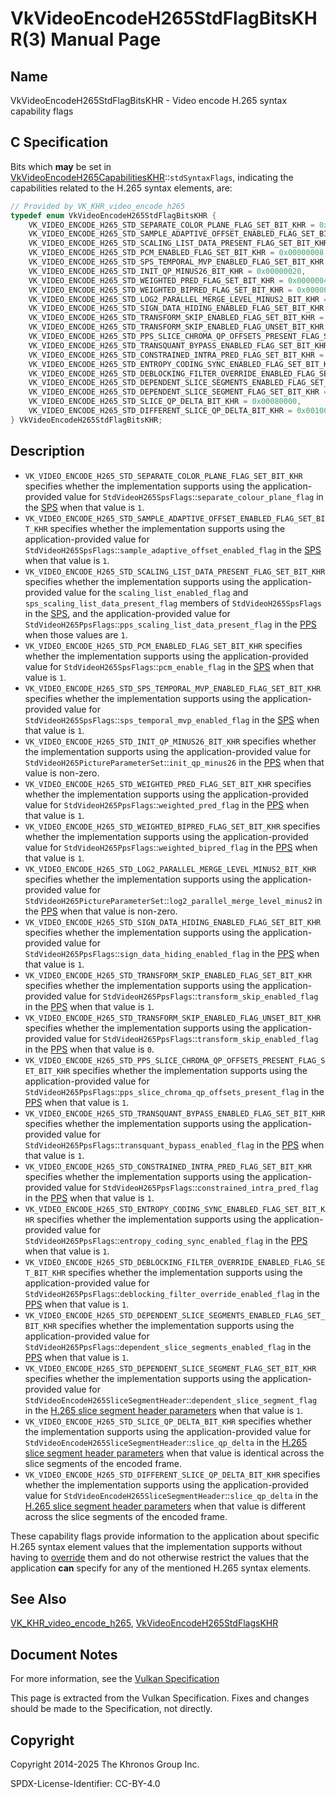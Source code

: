 # VkVideoEncodeH265StdFlagBitsKHR(3) Manual Page

## Name

VkVideoEncodeH265StdFlagBitsKHR - Video encode H.265 syntax capability flags



## [](#_c_specification)C Specification

Bits which **may** be set in [VkVideoEncodeH265CapabilitiesKHR](https://registry.khronos.org/vulkan/specs/latest/man/html/VkVideoEncodeH265CapabilitiesKHR.html)::`stdSyntaxFlags`, indicating the capabilities related to the H.265 syntax elements, are:

```c++
// Provided by VK_KHR_video_encode_h265
typedef enum VkVideoEncodeH265StdFlagBitsKHR {
    VK_VIDEO_ENCODE_H265_STD_SEPARATE_COLOR_PLANE_FLAG_SET_BIT_KHR = 0x00000001,
    VK_VIDEO_ENCODE_H265_STD_SAMPLE_ADAPTIVE_OFFSET_ENABLED_FLAG_SET_BIT_KHR = 0x00000002,
    VK_VIDEO_ENCODE_H265_STD_SCALING_LIST_DATA_PRESENT_FLAG_SET_BIT_KHR = 0x00000004,
    VK_VIDEO_ENCODE_H265_STD_PCM_ENABLED_FLAG_SET_BIT_KHR = 0x00000008,
    VK_VIDEO_ENCODE_H265_STD_SPS_TEMPORAL_MVP_ENABLED_FLAG_SET_BIT_KHR = 0x00000010,
    VK_VIDEO_ENCODE_H265_STD_INIT_QP_MINUS26_BIT_KHR = 0x00000020,
    VK_VIDEO_ENCODE_H265_STD_WEIGHTED_PRED_FLAG_SET_BIT_KHR = 0x00000040,
    VK_VIDEO_ENCODE_H265_STD_WEIGHTED_BIPRED_FLAG_SET_BIT_KHR = 0x00000080,
    VK_VIDEO_ENCODE_H265_STD_LOG2_PARALLEL_MERGE_LEVEL_MINUS2_BIT_KHR = 0x00000100,
    VK_VIDEO_ENCODE_H265_STD_SIGN_DATA_HIDING_ENABLED_FLAG_SET_BIT_KHR = 0x00000200,
    VK_VIDEO_ENCODE_H265_STD_TRANSFORM_SKIP_ENABLED_FLAG_SET_BIT_KHR = 0x00000400,
    VK_VIDEO_ENCODE_H265_STD_TRANSFORM_SKIP_ENABLED_FLAG_UNSET_BIT_KHR = 0x00000800,
    VK_VIDEO_ENCODE_H265_STD_PPS_SLICE_CHROMA_QP_OFFSETS_PRESENT_FLAG_SET_BIT_KHR = 0x00001000,
    VK_VIDEO_ENCODE_H265_STD_TRANSQUANT_BYPASS_ENABLED_FLAG_SET_BIT_KHR = 0x00002000,
    VK_VIDEO_ENCODE_H265_STD_CONSTRAINED_INTRA_PRED_FLAG_SET_BIT_KHR = 0x00004000,
    VK_VIDEO_ENCODE_H265_STD_ENTROPY_CODING_SYNC_ENABLED_FLAG_SET_BIT_KHR = 0x00008000,
    VK_VIDEO_ENCODE_H265_STD_DEBLOCKING_FILTER_OVERRIDE_ENABLED_FLAG_SET_BIT_KHR = 0x00010000,
    VK_VIDEO_ENCODE_H265_STD_DEPENDENT_SLICE_SEGMENTS_ENABLED_FLAG_SET_BIT_KHR = 0x00020000,
    VK_VIDEO_ENCODE_H265_STD_DEPENDENT_SLICE_SEGMENT_FLAG_SET_BIT_KHR = 0x00040000,
    VK_VIDEO_ENCODE_H265_STD_SLICE_QP_DELTA_BIT_KHR = 0x00080000,
    VK_VIDEO_ENCODE_H265_STD_DIFFERENT_SLICE_QP_DELTA_BIT_KHR = 0x00100000,
} VkVideoEncodeH265StdFlagBitsKHR;
```

## [](#_description)Description

- `VK_VIDEO_ENCODE_H265_STD_SEPARATE_COLOR_PLANE_FLAG_SET_BIT_KHR` specifies whether the implementation supports using the application-provided value for `StdVideoH265SpsFlags`::`separate_colour_plane_flag` in the [SPS](https://registry.khronos.org/vulkan/specs/latest/html/vkspec.html#encode-h265-sps) when that value is `1`.
- `VK_VIDEO_ENCODE_H265_STD_SAMPLE_ADAPTIVE_OFFSET_ENABLED_FLAG_SET_BIT_KHR` specifies whether the implementation supports using the application-provided value for `StdVideoH265SpsFlags`::`sample_adaptive_offset_enabled_flag` in the [SPS](https://registry.khronos.org/vulkan/specs/latest/html/vkspec.html#encode-h265-sps) when that value is `1`.
- `VK_VIDEO_ENCODE_H265_STD_SCALING_LIST_DATA_PRESENT_FLAG_SET_BIT_KHR` specifies whether the implementation supports using the application-provided value for the `scaling_list_enabled_flag` and `sps_scaling_list_data_present_flag` members of `StdVideoH265SpsFlags` in the [SPS](https://registry.khronos.org/vulkan/specs/latest/html/vkspec.html#encode-h265-sps), and the application-provided value for `StdVideoH265PpsFlags`::`pps_scaling_list_data_present_flag` in the [PPS](https://registry.khronos.org/vulkan/specs/latest/html/vkspec.html#encode-h265-pps) when those values are `1`.
- `VK_VIDEO_ENCODE_H265_STD_PCM_ENABLED_FLAG_SET_BIT_KHR` specifies whether the implementation supports using the application-provided value for `StdVideoH265SpsFlags`::`pcm_enable_flag` in the [SPS](https://registry.khronos.org/vulkan/specs/latest/html/vkspec.html#encode-h265-sps) when that value is `1`.
- `VK_VIDEO_ENCODE_H265_STD_SPS_TEMPORAL_MVP_ENABLED_FLAG_SET_BIT_KHR` specifies whether the implementation supports using the application-provided value for `StdVideoH265SpsFlags`::`sps_temporal_mvp_enabled_flag` in the [SPS](https://registry.khronos.org/vulkan/specs/latest/html/vkspec.html#encode-h265-sps) when that value is `1`.
- `VK_VIDEO_ENCODE_H265_STD_INIT_QP_MINUS26_BIT_KHR` specifies whether the implementation supports using the application-provided value for `StdVideoH265PictureParameterSet`::`init_qp_minus26` in the [PPS](https://registry.khronos.org/vulkan/specs/latest/html/vkspec.html#encode-h265-pps) when that value is non-zero.
- `VK_VIDEO_ENCODE_H265_STD_WEIGHTED_PRED_FLAG_SET_BIT_KHR` specifies whether the implementation supports using the application-provided value for `StdVideoH265PpsFlags`::`weighted_pred_flag` in the [PPS](https://registry.khronos.org/vulkan/specs/latest/html/vkspec.html#encode-h265-pps) when that value is `1`.
- `VK_VIDEO_ENCODE_H265_STD_WEIGHTED_BIPRED_FLAG_SET_BIT_KHR` specifies whether the implementation supports using the application-provided value for `StdVideoH265PpsFlags`::`weighted_bipred_flag` in the [PPS](https://registry.khronos.org/vulkan/specs/latest/html/vkspec.html#encode-h265-pps) when that value is `1`.
- `VK_VIDEO_ENCODE_H265_STD_LOG2_PARALLEL_MERGE_LEVEL_MINUS2_BIT_KHR` specifies whether the implementation supports using the application-provided value for `StdVideoH265PictureParameterSet`::`log2_parallel_merge_level_minus2` in the [PPS](https://registry.khronos.org/vulkan/specs/latest/html/vkspec.html#encode-h265-pps) when that value is non-zero.
- `VK_VIDEO_ENCODE_H265_STD_SIGN_DATA_HIDING_ENABLED_FLAG_SET_BIT_KHR` specifies whether the implementation supports using the application-provided value for `StdVideoH265PpsFlags`::`sign_data_hiding_enabled_flag` in the [PPS](https://registry.khronos.org/vulkan/specs/latest/html/vkspec.html#encode-h265-pps) when that value is `1`.
- `VK_VIDEO_ENCODE_H265_STD_TRANSFORM_SKIP_ENABLED_FLAG_SET_BIT_KHR` specifies whether the implementation supports using the application-provided value for `StdVideoH265PpsFlags`::`transform_skip_enabled_flag` in the [PPS](https://registry.khronos.org/vulkan/specs/latest/html/vkspec.html#encode-h265-pps) when that value is `1`.
- `VK_VIDEO_ENCODE_H265_STD_TRANSFORM_SKIP_ENABLED_FLAG_UNSET_BIT_KHR` specifies whether the implementation supports using the application-provided value for `StdVideoH265PpsFlags`::`transform_skip_enabled_flag` in the [PPS](https://registry.khronos.org/vulkan/specs/latest/html/vkspec.html#encode-h265-pps) when that value is `0`.
- `VK_VIDEO_ENCODE_H265_STD_PPS_SLICE_CHROMA_QP_OFFSETS_PRESENT_FLAG_SET_BIT_KHR` specifies whether the implementation supports using the application-provided value for `StdVideoH265PpsFlags`::`pps_slice_chroma_qp_offsets_present_flag` in the [PPS](https://registry.khronos.org/vulkan/specs/latest/html/vkspec.html#encode-h265-pps) when that value is `1`.
- `VK_VIDEO_ENCODE_H265_STD_TRANSQUANT_BYPASS_ENABLED_FLAG_SET_BIT_KHR` specifies whether the implementation supports using the application-provided value for `StdVideoH265PpsFlags`::`transquant_bypass_enabled_flag` in the [PPS](https://registry.khronos.org/vulkan/specs/latest/html/vkspec.html#encode-h265-pps) when that value is `1`.
- `VK_VIDEO_ENCODE_H265_STD_CONSTRAINED_INTRA_PRED_FLAG_SET_BIT_KHR` specifies whether the implementation supports using the application-provided value for `StdVideoH265PpsFlags`::`constrained_intra_pred_flag` in the [PPS](https://registry.khronos.org/vulkan/specs/latest/html/vkspec.html#encode-h265-pps) when that value is `1`.
- `VK_VIDEO_ENCODE_H265_STD_ENTROPY_CODING_SYNC_ENABLED_FLAG_SET_BIT_KHR` specifies whether the implementation supports using the application-provided value for `StdVideoH265PpsFlags`::`entropy_coding_sync_enabled_flag` in the [PPS](https://registry.khronos.org/vulkan/specs/latest/html/vkspec.html#encode-h265-pps) when that value is `1`.
- `VK_VIDEO_ENCODE_H265_STD_DEBLOCKING_FILTER_OVERRIDE_ENABLED_FLAG_SET_BIT_KHR` specifies whether the implementation supports using the application-provided value for `StdVideoH265PpsFlags`::`deblocking_filter_override_enabled_flag` in the [PPS](https://registry.khronos.org/vulkan/specs/latest/html/vkspec.html#encode-h265-pps) when that value is `1`.
- `VK_VIDEO_ENCODE_H265_STD_DEPENDENT_SLICE_SEGMENTS_ENABLED_FLAG_SET_BIT_KHR` specifies whether the implementation supports using the application-provided value for `StdVideoH265PpsFlags`::`dependent_slice_segments_enabled_flag` in the [PPS](https://registry.khronos.org/vulkan/specs/latest/html/vkspec.html#encode-h265-pps) when that value is `1`.
- `VK_VIDEO_ENCODE_H265_STD_DEPENDENT_SLICE_SEGMENT_FLAG_SET_BIT_KHR` specifies whether the implementation supports using the application-provided value for `StdVideoEncodeH265SliceSegmentHeader`::`dependent_slice_segment_flag` in the [H.265 slice segment header parameters](https://registry.khronos.org/vulkan/specs/latest/html/vkspec.html#encode-h265-slice-segment-header-params) when that value is `1`.
- `VK_VIDEO_ENCODE_H265_STD_SLICE_QP_DELTA_BIT_KHR` specifies whether the implementation supports using the application-provided value for `StdVideoEncodeH265SliceSegmentHeader`::`slice_qp_delta` in the [H.265 slice segment header parameters](https://registry.khronos.org/vulkan/specs/latest/html/vkspec.html#encode-h265-slice-segment-header-params) when that value is identical across the slice segments of the encoded frame.
- `VK_VIDEO_ENCODE_H265_STD_DIFFERENT_SLICE_QP_DELTA_BIT_KHR` specifies whether the implementation supports using the application-provided value for `StdVideoEncodeH265SliceSegmentHeader`::`slice_qp_delta` in the [H.265 slice segment header parameters](https://registry.khronos.org/vulkan/specs/latest/html/vkspec.html#encode-h265-slice-segment-header-params) when that value is different across the slice segments of the encoded frame.

These capability flags provide information to the application about specific H.265 syntax element values that the implementation supports without having to [override](https://registry.khronos.org/vulkan/specs/latest/html/vkspec.html#encode-h265-overrides) them and do not otherwise restrict the values that the application **can** specify for any of the mentioned H.265 syntax elements.

## [](#_see_also)See Also

[VK\_KHR\_video\_encode\_h265](https://registry.khronos.org/vulkan/specs/latest/man/html/VK_KHR_video_encode_h265.html), [VkVideoEncodeH265StdFlagsKHR](https://registry.khronos.org/vulkan/specs/latest/man/html/VkVideoEncodeH265StdFlagsKHR.html)

## [](#_document_notes)Document Notes

For more information, see the [Vulkan Specification](https://registry.khronos.org/vulkan/specs/latest/html/vkspec.html#VkVideoEncodeH265StdFlagBitsKHR)

This page is extracted from the Vulkan Specification. Fixes and changes should be made to the Specification, not directly.

## [](#_copyright)Copyright

Copyright 2014-2025 The Khronos Group Inc.

SPDX-License-Identifier: CC-BY-4.0